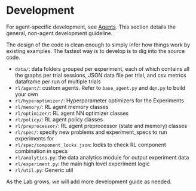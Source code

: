 # <a name="development"></a>Development

For agent-specific development, see [Agents](#agents). This section details the general, non-agent development guideline.

The design of the code is clean enough to simply infer how things work by existing examples. The fastest way is to develop is to dig into the source code.

- `data/`: data folders grouped per experiment, each of which contains all the graphs per trial sessions, JSON data file per trial, and csv metrics dataframe per run of multiple trials
- `rl/agent/`: custom agents. Refer to `base_agent.py` and `dqn.py` to build your own
- `rl/hyperoptimizer/`: Hyperparameter optimizers for the Experiments
- `rl/memory/`: RL agent memory classes
- `rl/optimizer/`: RL agent NN optimizer classes
- `rl/policy/`: RL agent policy classes
- `rl/preprocessor/`: RL agent preprocessor (state and memory) classes
- `rl/spec/`: specify new problems and experiment_specs to run experiments for
- `rl/spec/component_locks.json`: locks to check RL component combination in specs
- `rl/analytics.py`: the data analytics module for output experiment data
- `rl/experiment.py`: the main high level experiment logic
- `rl/util.py`: Generic util

<aside class="notice">
As the Lab grows, we will add more development guide as needed.
</aside>
